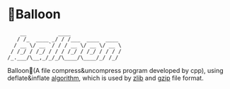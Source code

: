 # 🎈Balloon

```.
    __          ____                
   / /_  ____ _/ / /___  ____  ____ 
  / __ \/ __ `/ / / __ \/ __ \/ __ \
 / /_/ / /_/ / / / /_/ / /_/ / / / /
/_.___/\__,_/_/_/\____/\____/_/ /_/ 
```

Balloon🎈(A file compress&amp;uncompress program developed by cpp), using deflate&amp;inflate [algorithm](https://zlib.net/feldspar.html), which is used by [zlib](https://zlib.net/) and [gzip](http://www.gzip.org/) file format.
